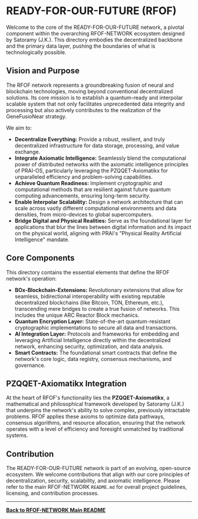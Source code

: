 # READY-FOR-OUR-FUTURE (RFOF)

Welcome to the core of the READY-FOR-OUR-FUTURE network, a pivotal component within the overarching RFOF-NETWORK ecosystem designed by Satoramy (J.K.). This directory embodies the decentralized backbone and the primary data layer, pushing the boundaries of what is technologically possible.

## Vision and Purpose

The RFOF network represents a groundbreaking fusion of neural and blockchain technologies, moving beyond conventional decentralized solutions. Its core mission is to establish a quantum-ready and interpolar scalable system that not only facilitates unprecedented data integrity and processing but also actively contributes to the realization of the GeneFusioNear strategy.

We aim to:
* **Decentralize Everything:** Provide a robust, resilient, and truly decentralized infrastructure for data storage, processing, and value exchange.
* **Integrate Axiomatic Intelligence:** Seamlessly blend the computational power of distributed networks with the axiomatic intelligence principles of PRAI-OS, particularly leveraging the PZQQET-Axiomatikx for unparalleled efficiency and problem-solving capabilities.
* **Achieve Quantum Readiness:** Implement cryptographic and computational methods that are resilient against future quantum computing advancements, ensuring long-term security.
* **Enable Interpolar Scalability:** Design a network architecture that can scale across vastly different computational environments and data densities, from micro-devices to global supercomputers.
* **Bridge Digital and Physical Realities:** Serve as the foundational layer for applications that blur the lines between digital information and its impact on the physical world, aligning with PRAI's "Physical Reality Artificial Intelligence" mandate.

## Core Components

This directory contains the essential elements that define the RFOF network's operation:

* **BOx-Blockchain-Extensions:** Revolutionary extensions that allow for seamless, bidirectional interoperability with existing reputable decentralized blockchains (like Bitcoin, TON, Ethereum, etc.), transcending mere bridges to create a true fusion of networks. This includes the unique ARC Reactor Block mechanics.
* **Quantum Encryption Layer:** State-of-the-art quantum-resistant cryptographic implementations to secure all data and transactions.
* **AI Integration Layer:** Protocols and frameworks for embedding and leveraging Artificial Intelligence directly within the decentralized network, enhancing security, optimization, and data analysis.
* **Smart Contracts:** The foundational smart contracts that define the network's core logic, data registry, consensus mechanisms, and governance.

## PZQQET-Axiomatikx Integration

At the heart of RFOF's functionality lies the **PZQQET-Axiomatikx**, a mathematical and philosophical framework developed by Satoramy (J.K.) that underpins the network's ability to solve complex, previously intractable problems. RFOF applies these axioms to optimize data pathways, consensus algorithms, and resource allocation, ensuring that the network operates with a level of efficiency and foresight unmatched by traditional systems.

## Contribution

The READY-FOR-OUR-FUTURE network is part of an evolving, open-source ecosystem. We welcome contributions that align with our core principles of decentralization, security, scalability, and axiomatic intelligence. Please refer to the main RFOF-NETWORK `README.md` for overall project guidelines, licensing, and contribution processes.

---

**[Back to RFOF-NETWORK Main README](../README.md)**
